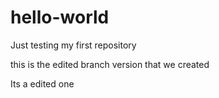 # hello-world
Just testing my first repository

this is the edited branch version that we created

Its a edited one
